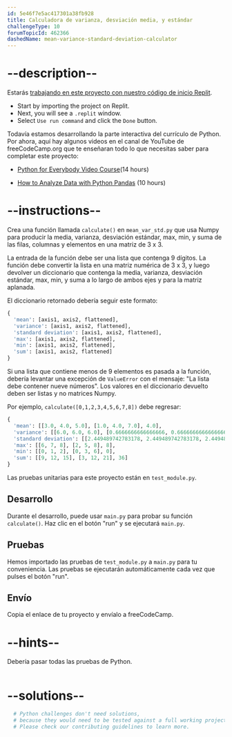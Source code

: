 ```yaml
---
id: 5e46f7e5ac417301a38fb928
title: Calculadora de varianza, desviación media, y estándar
challengeType: 10
forumTopicId: 462366
dashedName: mean-variance-standard-deviation-calculator
---
```


# --description--

Estarás <a href="https://replit.com/github/topcoder-platform/boilerplate-mean-variance-standard-deviation-calculator" target="_blank" rel="noopener noreferrer nofollow" mark="crwd-mark ">trabajando en este proyecto con nuestro código de inicio Replit</a>.

-   Start by importing the project on Replit.
-   Next, you will see a `.replit` window.
-   Select `Use run command` and click the `Done` button.


Todavía estamos desarrollando la parte interactiva del currículo de Python. Por ahora, aquí hay algunos videos en el canal de YouTube de freeCodeCamp.org que te enseñaran todo lo que necesitas saber para completar este proyecto:

- <a href="https://www.freecodecamp.org/news/python-for-everybody/" target="_blank" rel="noopener noreferrer nofollow">Python for Everybody Video Course</a>(14 hours)

- <a href="https://www.freecodecamp.org/news/how-to-analyze-data-with-python-pandas/" target="_blank" rel="noopener noreferrer nofollow">How to Analyze Data with Python Pandas</a> (10 hours)

# --instructions--

Crea una función llamada `calculate()` en `mean_var_std.py` que usa Numpy para producir la media, varianza, desviación estándar, max, min, y suma de las filas, columnas y elementos en una matriz de 3 x 3.

La entrada de la función debe ser una lista que contenga 9 dígitos. La función debe convertir la lista en una matriz numérica de 3 x 3, y luego devolver un diccionario que contenga la media, varianza, desviación estándar, max, min, y suma a lo largo de ambos ejes y para la matriz aplanada.

El diccionario retornado debería seguir este formato:

```py
{
  'mean': [axis1, axis2, flattened],
  'variance': [axis1, axis2, flattened],
  'standard deviation': [axis1, axis2, flattened],
  'max': [axis1, axis2, flattened],
  'min': [axis1, axis2, flattened],
  'sum': [axis1, axis2, flattened]
}
```

Si una lista que contiene menos de 9 elementos es pasada a la función, debería levantar una excepción de `ValueError` con el mensaje: "La lista debe contener nueve números". Los valores en el diccionario devuelto deben ser listas y no matrices Numpy.

Por ejemplo, `calculate([0,1,2,3,4,5,6,7,8])` debe regresar:

```py
{
  'mean': [[3.0, 4.0, 5.0], [1.0, 4.0, 7.0], 4.0],
  'variance': [[6.0, 6.0, 6.0], [0.6666666666666666, 0.6666666666666666, 0.6666666666666666], 6.666666666666667],
  'standard deviation': [[2.449489742783178, 2.449489742783178, 2.449489742783178], [0.816496580927726, 0.816496580927726, 0.816496580927726], 2.581988897471611],
  'max': [[6, 7, 8], [2, 5, 8], 8],
  'min': [[0, 1, 2], [0, 3, 6], 0],
  'sum': [[9, 12, 15], [3, 12, 21], 36]
}
```

Las pruebas unitarias para este proyecto están en `test_module.py`.

## Desarrollo

Durante el desarrollo, puede usar `main.py` para probar su función `calculate()`. Haz clic en el botón "run" y se ejecutará `main.py`.

## Pruebas

Hemos importado las pruebas de `test_module.py` a `main.py` para tu conveniencia. Las pruebas se ejecutarán automáticamente cada vez que pulses el botón "run".

## Envío

Copia el enlace de tu proyecto y envíalo a freeCodeCamp.

# --hints--

Debería pasar todas las pruebas de Python.

```js

```

# --solutions--

```py
  # Python challenges don't need solutions,
  # because they would need to be tested against a full working project.
  # Please check our contributing guidelines to learn more.
```
